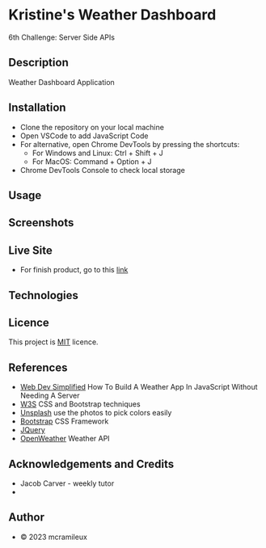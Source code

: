 # Kristine's Weather Dashboard
6th Challenge: Server Side APIs

## Description
 Weather Dashboard Application
## Installation

- Clone the repository on your local machine
- Open VSCode to add JavaScript Code
- For alternative, open Chrome DevTools by pressing the shortcuts:
    - For Windows and Linux: Ctrl + Shift + J
    - For MacOS: Command + Option + J
- Chrome DevTools Console to check local storage


## Usage

## Screenshots

## Live Site 
- For finish product, go to this [link](https://mcramileux.github.io/ADD-THE-NAME-HERE)
  
## Technologies

## Licence
This project is [MIT](https://choosealicense.com/licenses/mit/) licence.

## References
- [Web Dev Simplified](https://www.youtube.com/watch?v=w0VEOghdMpQ) How To Build A Weather App In JavaScript Without Needing A Server
- [W3S](https://www.w3schools.com/) CSS and Bootstrap techniques
- [Unsplash](https://unsplash.com/s/photos/monochrome) use the photos to pick colors easily
- [Bootstrap](https://getbootstrap.com/docs/5.3/) CSS Framework
- [JQuery](https://jquery.com/)
- [OpenWeather](https://openweathermap.org/forecast5) Weather API

## Acknowledgements and Credits
- Jacob Carver - weekly tutor
- 

## Author
- © 2023 mcramileux